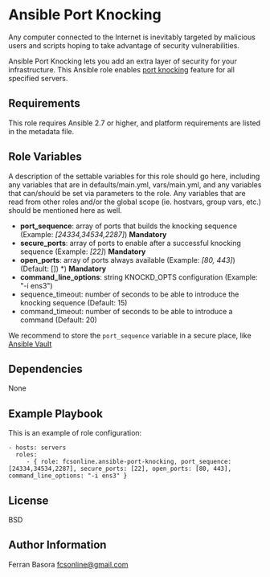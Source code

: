 Ansible Port Knocking
=========

Any computer connected to the Internet is inevitably targeted by malicious users and scripts
hoping to take advantage of security vulnerabilities.

Ansible Port Knocking lets you add an extra layer of security for your
infrastructure. This Ansible role enables [port knocking](https://en.wikipedia.org/wiki/Port_knocking)
feature for all specified servers.

Requirements
------------

This role requires Ansible 2.7 or higher, and platform requirements are listed in the metadata file.


Role Variables
--------------

A description of the settable variables for this role should go here, including any variables that are in defaults/main.yml, vars/main.yml, and any variables that can/should be set via parameters to the role. Any variables that are read from other roles and/or the global scope (ie. hostvars, group vars, etc.) should be mentioned here as well.

- **port_sequence**: array of ports that builds the knocking sequence (Example: *[24334,34534,2287]*) **Mandatory**
- **secure_ports**: array of ports to enable after a successful knocking sequence (Example: *[22]*) **Mandatory**
- **open_ports**: array of ports always available (Example: *[80, 443]*) (Default: [])
*) **Mandatory**
- **command_line_options**: string KNOCKD_OPTS configuration (Example: "-i ens3")
- sequence_timeout: number of seconds to be able to introduce the knocking sequence (Default: 15)
- command_timeout: number of seconds to be able to introduce a command (Default: 20)

We recommend to store the `port_sequence` variable in a secure place, like
[Ansible Vault](http://docs.ansible.com/ansible/playbooks_vault.html)

Dependencies
------------

None

Example Playbook
----------------

This is an example of role configuration:

    - hosts: servers
      roles:
         - { role: fcsonline.ansible-port-knocking, port_sequence: [24334,34534,2287], secure_ports: [22], open_ports: [80, 443], command_line_options: "-i ens3" }


License
-------

BSD


Author Information
------------------

Ferran Basora <fcsonline@gmail.com>
